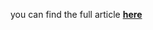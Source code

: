 you can find the full article <b><a href='https://towardsdatascience.com/anomaly-detection-with-extreme-value-analysis-b11ad19b601f'>here</a></b>
